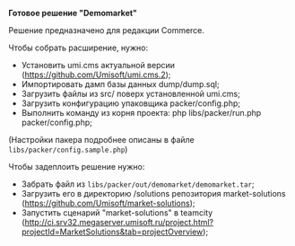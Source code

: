 **Готовое решение "Demomarket"**

Решение предназначено для редакции Commerce.

Чтобы собрать расширение, нужно:

* Установить umi.cms актуальной версии (https://github.com/Umisoft/umi.cms.2);
* Импортировать дамп базы данных dump/dump.sql;
* Загрузить файлы из src/ поверх установленной umi.cms;
* Загрузить конфигурацию упаковщика packer/config.php;
* Выполнить команду из корня проекта: php libs/packer/run.php packer/config.php;

(Настройки пакера подробнее описаны в файле `libs/packer/config.sample.php`)

Чтобы задеплоить решение нужно:
 * Забрать файл из `libs/packer/out/demomarket/demomarket.tar`;
 * Загрузить его в директорию /solutions репозитория market-solutions (https://github.com/Umisoft/market-solutions);
 * Запустить сценарий "market-solutions" в teamcity (http://ci.srv32.megaserver.umisoft.ru/project.html?projectId=MarketSolutions&tab=projectOverview);

